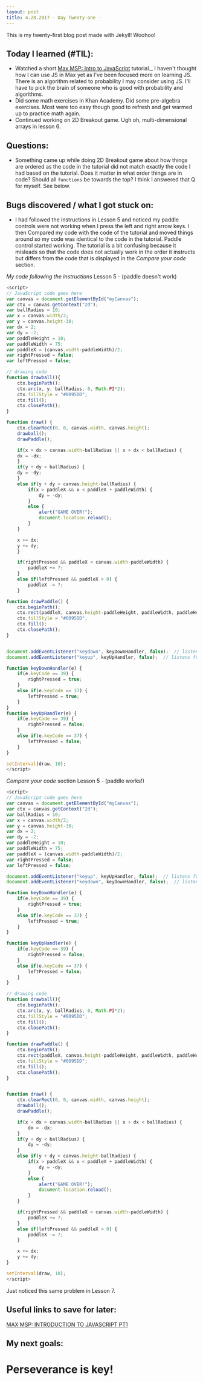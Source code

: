 ```yaml
---
layout: post
title: 4.28.2017 - Day Twenty-one - 
---
```



This is my twenty-first blog post made with Jekyll! Woohoo! 

## Today I learned (#TIL):   

- Watched a short [Max MSP: Intro to JavaScript](https://www.youtube.com/watch?v=0Yfqp2I_Chw) tutorial._  I haven't thought how I can use JS in Max yet as I've been focused more on learning JS.  There is an algorithm related to probability I may consider using JS.  I'll have to pick the brain of someone who is good with probability and algorithms.  
- Did some math exercises in Khan Academy.  Did some pre-algebra exercises.  Most were too easy though good to refresh and get warmed up to practice math again.
- Continued working on 2D Breakout game. 
Ugh oh, multi-dimensional arrays in lesson 6. 


## Questions:

- Something came up while doing 2D Breakout game about how things are ordered as the code in the tutorial did not match exactly the code I had based on the tutorial.  Does it matter in what order things are in code?  Should all `functions` be towards the top?  I think I answered that Q for myself.  See below. 


## Bugs discovered / what I got stuck on:

- I had followed the instructions in Lesson 5 and noticed my paddle controls were not working when I press the left and right arrow keys.  I then Compared my code with the code of the tutorial and moved things around so my code was identical to the code in the tutorial.  Paddle control started working.  The tutorial is a bit confusing because it misleads so that the code does not actually work in the order it instructs but differs from the code that is displayed in the _Compare your code_ section. 

_My code following the instructions_ Lesson 5 - (paddle doesn't work)

```javascript
<script>
// JavaScript code goes here
var canvas = document.getElementById("myCanvas"); 
var ctx = canvas.getContext("2d");  
var ballRadius = 10;
var x = canvas.width/2;
var y = canvas.height-30;
var dx = 2;
var dy = -2;
var paddleHeight = 10;
var paddleWidth = 75;
var paddleX = (canvas.width-paddleWidth)/2;
var rightPressed = false;
var leftPressed = false;

// drawing code
function drawball(){
	ctx.beginPath();
	ctx.arc(x, y, ballRadius, 0, Math.PI*2);
	ctx.fillStyle = "#0095DD";
	ctx.fill();
	ctx.closePath(); 
}

function draw() {  
	ctx.clearRect(0, 0, canvas.width, canvas.height);
	drawball();
    drawPaddle();

    if(x + dx > canvas.width-ballRadius || x + dx < ballRadius) {
    dx = -dx;
    }
    if(y + dy < ballRadius) {
    dy = -dy;
    } 
    else if(y + dy > canvas.height-ballRadius) {
        if(x > paddleX && x < paddleX + paddleWidth) {
            dy = -dy;
        }
        else {
            alert("GAME OVER!");
            document.location.reload();
        }
    }

	x += dx;
    y += dy;
    }

    if(rightPressed && paddleX < canvas.width-paddleWidth) {
        paddleX += 7;
    }
    else if(leftPressed && paddleX > 0) {
        paddleX -= 7;
    }

function drawPaddle() {
    ctx.beginPath();
    ctx.rect(paddleX, canvas.height-paddleHeight, paddleWidth, paddleHeight);
    ctx.fillStyle = "#0095DD";
    ctx.fill();
    ctx.closePath();
}


document.addEventListener("keydown", keyDownHandler, false);  // listens for keydown presses
document.addEventListener("keyup", keyUpHandler, false);  // listens for keyup presses

function keyDownHandler(e) {
    if(e.keyCode == 39) {
        rightPressed = true;
    }
    else if(e.keyCode == 37) {
        leftPressed = true;
    }
}
function keyUpHandler(e) {
    if(e.keyCode == 39) {
        rightPressed = false;
    }
    else if(e.keyCode == 37) {
        leftPressed = false;
    }
}

setInterval(draw, 10);
</script>
``` 

_Compare your code_ section Lesson 5 - (paddle works!)
```javascript
<script>
// JavaScript code goes here
var canvas = document.getElementById("myCanvas"); 
var ctx = canvas.getContext("2d");  
var ballRadius = 10;
var x = canvas.width/2;
var y = canvas.height-30;
var dx = 2;
var dy = -2;
var paddleHeight = 10;
var paddleWidth = 75;
var paddleX = (canvas.width-paddleWidth)/2;
var rightPressed = false;
var leftPressed = false;

document.addEventListener("keyup", keyUpHandler, false);  // listens for keyup presses
document.addEventListener("keydown", keyDownHandler, false);  // listens for keydown presses

function keyDownHandler(e) {
    if(e.keyCode == 39) {
        rightPressed = true;
    }
    else if(e.keyCode == 37) {
        leftPressed = true;
    }
}

function keyUpHandler(e) {
    if(e.keyCode == 39) {
        rightPressed = false;
    }
    else if(e.keyCode == 37) {
        leftPressed = false;
    }
}

// drawing code
function drawball(){
	ctx.beginPath();
	ctx.arc(x, y, ballRadius, 0, Math.PI*2);
	ctx.fillStyle = "#0095DD";
	ctx.fill();
	ctx.closePath(); 
}

function drawPaddle() {
    ctx.beginPath();
    ctx.rect(paddleX, canvas.height-paddleHeight, paddleWidth, paddleHeight);
    ctx.fillStyle = "#0095DD";
    ctx.fill();
    ctx.closePath();
}


function draw() {  
	ctx.clearRect(0, 0, canvas.width, canvas.height);
	drawball();
    drawPaddle();

    if(x + dx > canvas.width-ballRadius || x + dx < ballRadius) {
        dx = -dx;
    }
    if(y + dy < ballRadius) {
        dy = -dy;
    } 
    else if(y + dy > canvas.height-ballRadius) {
        if(x > paddleX && x < paddleX + paddleWidth) {
            dy = -dy;
        }
        else {
            alert("GAME OVER!");
            document.location.reload();
        }
    }

    if(rightPressed && paddleX < canvas.width-paddleWidth) {
        paddleX += 7;
    }
    else if(leftPressed && paddleX > 0) {
        paddleX -= 7;
    }

    x += dx;
    y += dy;
}

setInterval(draw, 10);
</script>
```

Just noticed this same problem in Lesson 7.  

## Useful links to save for later:

[MAX MSP: INTRODUCTION TO JAVASCRIPT PT1](https://www.youtube.com/watch?v=0Yfqp2I_Chw)

## My next goals:


# Perseverance is key!







